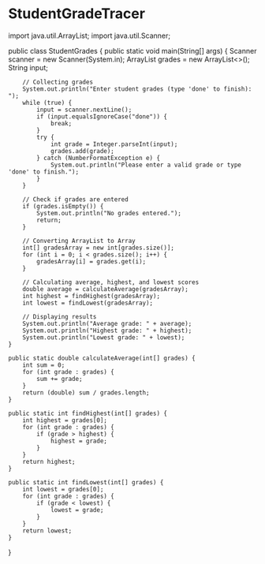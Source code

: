# StudentGradeTracer
import java.util.ArrayList;
import java.util.Scanner;

public class StudentGrades {
    public static void main(String[] args) {
        Scanner scanner = new Scanner(System.in);
        ArrayList<Integer> grades = new ArrayList<>();
        String input;

        // Collecting grades
        System.out.println("Enter student grades (type 'done' to finish): ");
        while (true) {
            input = scanner.nextLine();
            if (input.equalsIgnoreCase("done")) {
                break;
            }
            try {
                int grade = Integer.parseInt(input);
                grades.add(grade);
            } catch (NumberFormatException e) {
                System.out.println("Please enter a valid grade or type 'done' to finish.");
            }
        }

        // Check if grades are entered
        if (grades.isEmpty()) {
            System.out.println("No grades entered.");
            return;
        }

        // Converting ArrayList to Array
        int[] gradesArray = new int[grades.size()];
        for (int i = 0; i < grades.size(); i++) {
            gradesArray[i] = grades.get(i);
        }

        // Calculating average, highest, and lowest scores
        double average = calculateAverage(gradesArray);
        int highest = findHighest(gradesArray);
        int lowest = findLowest(gradesArray);

        // Displaying results
        System.out.println("Average grade: " + average);
        System.out.println("Highest grade: " + highest);
        System.out.println("Lowest grade: " + lowest);
    }

    public static double calculateAverage(int[] grades) {
        int sum = 0;
        for (int grade : grades) {
            sum += grade;
        }
        return (double) sum / grades.length;
    }

    public static int findHighest(int[] grades) {
        int highest = grades[0];
        for (int grade : grades) {
            if (grade > highest) {
                highest = grade;
            }
        }
        return highest;
    }

    public static int findLowest(int[] grades) {
        int lowest = grades[0];
        for (int grade : grades) {
            if (grade < lowest) {
                lowest = grade;
            }
        }
        return lowest;
    }
}

